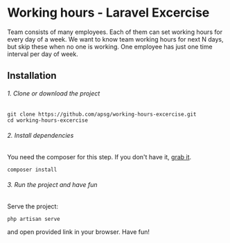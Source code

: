 # Working hours - Laravel Excercise 

Team consists of many employees. Each of them can set working hours for every day of a week. We want to know team working hours for next N days, but skip these when no one is working. One employee has just one time interval per day of week.

## Installation

###### 1. Clone or download the project

```
git clone https://github.com/apsg/working-hours-excercise.git
cd working-hours-excercise
```

###### 2. Install dependencies

You need the composer for this step. If you don't have it, [grab it](http://getcomposer.org).

```
composer install
```

###### 3. Run the project and have fun

Serve the project:

```
php artisan serve
```

and open provided link in your browser. Have fun!